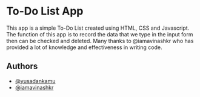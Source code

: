 # To-Do List App

This app is a simple To-Do List created using HTML, CSS and Javascript. The function of this app is to record the data that we type in the input form then can be checked and deleted.
Many thanks to @iamavinashkr who has provided a lot of knowledge and effectiveness in writing code.

## Authors

- [@yusadankamu](https://www.github.com/yusadankamu)
- [@iamavinashkr](https://linktr.ee/iamavinashkr)
